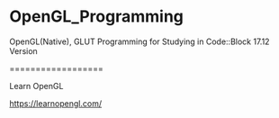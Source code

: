 # OpenGL_Programming
OpenGL(Native), GLUT Programming for Studying in Code::Block 17.12 Version

==================

Learn OpenGL

https://learnopengl.com/

